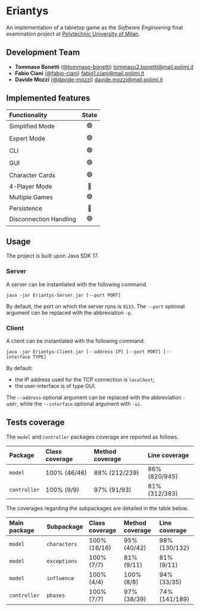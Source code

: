 # Eriantys
An implementation of a tabletop game as the _Software Engineering_ final examination project at [Polytechnic University of Milan](https://www.polimi.it/).

## Development Team
* **Tommaso Bonetti** ([@tommaso-bonetti](https://github.com/tommaso-bonetti))
[tommaso2.bonetti@mail.polimi.it](mailto:tommaso2.bonetti@mail.polimi.it)
* **Fabio Ciani** ([@fabio-ciani](https://github.com/fabio-ciani))
[fabio1.ciani@mail.polimi.it](mailto:fabio1.ciani@mail.polimi.it)
* **Davide Mozzi** ([@davide-mozzi](https://github.com/davide-mozzi))
[davide.mozzi@mail.polimi.it](mailto:davide.mozzi@mail.polimi.it)

## Implemented features
| Functionality			| State				|
| :---						| :---:				|
| Simplified Mode			| :green_circle:	|
| Expert Mode				| :green_circle:	|
| CLI						| :green_circle:	|
| GUI						| :green_circle:	|
| Character Cards			| :green_circle:	|
| 4-Player Mode			| :red_circle:		|
| Multiple Games			| :green_circle:	|
| Persistence				| :red_circle:		|
| Disconnection Handling	| :green_circle:	|

## Usage

The project is built upon Java SDK 17.

### Server

A server can be instantiated with the following command.
```
java -jar Eriantys-Server.jar [--port PORT]
```
By default, the port on which the server runs is `9133`.
The `--port` optional argument can be replaced with the abbreviation `-p`.

### Client

A client can be instantiated with the following command.
```
java -jar Eriantys-Client.jar [--address IP] [--port PORT] [--interface TYPE]
```
By default:
* the IP address used for the TCP connection is `localhost`;
* the user-interface is of type GUI.

The `--address` optional argument can be replaced with the abbreviation `-addr`,
while the `--interface` optional argument with `-ui`.

## Tests coverage

The `model` and `controller` packages coverage are reported as follows.

| Package		| Class coverage	| Method coverage	| Line coverage	|
| :---			| :---				| :---				| :---			|
| `model`		| 100% (46/46)		| 88% (212/239)		| 86% (820/945)	|
| `controller`	| 100% (9/9)		| 97% (91/93)		| 81% (312/383)	|

The coverages regarding the subpackages are detailed in the table below.

| Main package	| Subpackage	| Class coverage	| Method coverage	| Line coverage	|
| :---			| :---			| :---				| :---				| :---			|
| `model`		| `characters`	| 100% (16/16)		| 95% (40/42)		| 98% (130/132)	|
| `model`		| `exceptions`	| 100% (7/7)		| 81% (9/11)		| 81% (9/11)	|
| `model`		| `influence`	| 100% (4/4)		| 100% (8/8)		| 94% (33/35)	|
| `controller`	| `phases`		| 100% (7/7)		| 97% (38/39)		| 74% (141/189)	|